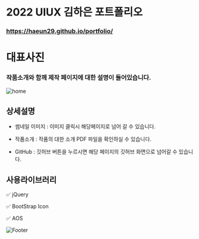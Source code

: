 # 2022 UIUX 김하은 포트폴리오 

### https://haeun29.github.io/portfolio/


# 대표사진 

### 작품소개와 함께 제작 페이지에 대한 설명이 들어있습니다.

![home](https://user-images.githubusercontent.com/105402303/188371268-8751e98f-d129-4d6d-a3ef-c96d70c19e82.jpg)


## 상세설명

- 썸네일 이미지 : 이미지 클릭시 해당페이지로 넘어 갈 수 있습니다.

- 작품소개 :  작품의 대한 소개 PDF 파일을 확인하실 수 있습니다. 

- GitHub : 깃허브 버튼을 누르시면 해당 페이지의 깃허브 화면으로 넘어갈 수 있습니다.


## 사용라이브러리

✅ jQuery

✅ BootStrap Icon

✅ AOS



![Footer](https://capsule-render.vercel.app/api?type=waving&color=auto&height=200&section=footer)
